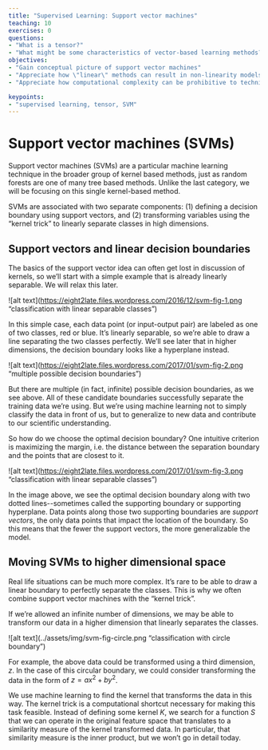 ```yaml
---
title: "Supervised Learning: Support vector machines"
teaching: 10
exercises: 0
questions:
- "What is a tensor?"
- "What might be some characteristics of vector-based learning methods?"
objectives:
- "Gain conceptual picture of support vector machines"
- "Appreciate how \"linear\" methods can result in non-linearity models"
- "Appreciate how computational complexity can be prohibitive to techniques"

keypoints:
- "supervised learning, tensor, SVM"
---
```

# Support vector machines (SVMs)

Support vector machines (SVMs) are a particular machine learning technique in the broader group of kernel based methods, just as random forests are one of many tree based methods. Unlike the last category, we will be focusing on this single kernel-based method.

SVMs are associated with two separate components: (1) defining a decision boundary using support vectors, and (2) transforming variables using the “kernel trick” to linearly separate classes in high dimensions.

## Support vectors and linear decision boundaries

The basics of the support vector idea can often get lost in discussion of kernels, so we’ll start with a simple example that is already linearly separable. We will relax this later.

![alt text](https://eight2late.files.wordpress.com/2016/12/svm-fig-1.png “classification with linear separable classes”)

In this simple case, each data point (or input-output pair) are labeled as one of two classes, red or blue. It’s linearly separable, so we’re able to draw a line separating the two classes perfectly. We’ll see later that in higher dimensions, the decision boundary looks like a hyperplane instead.

![alt text](https://eight2late.files.wordpress.com/2017/01/svm-fig-2.png “multiple possible decision boundaries”)

But there are multiple (in fact, infinite) possible decision boundaries, as we see above. All of these candidate boundaries successfully separate the training data we’re using. But we’re using machine learning not to simply classify the data in front of us, but to generalize to new data and contribute to our scientific understanding.

So how do we choose the optimal decision boundary? One intuitive criterion is maximizing the margin, i.e. the distance between the separation boundary and the points that are closest to it.

![alt text](https://eight2late.files.wordpress.com/2017/01/svm-fig-3.png “classification with linear separable classes”)

In the image above, we see the optimal decision boundary along with two dotted lines--sometimes called the supporting boundary or supporting hyperplane. Data points along those two supporting boundaries are *support vectors*, the only data points that impact the location of the boundary. So this means that the fewer the support vectors, the more generalizable the model.

## Moving SVMs to higher dimensional space

Real life situations can be much more complex. It’s rare to be able to draw a linear boundary to perfectly separate the classes. This is why we often combine support vector machines with the “kernel trick”.

If we’re allowed an infinite number of dimensions, we may be able to transform our data in a higher dimension that linearly separates the classes.

![alt text](../assets/img/svm-fig-circle.png “classification with circle boundary”)

For example, the above data could be transformed using a third dimension, *z*. In the case of this circular boundary, we could consider transforming the data in the form of $z = ax^2 + by^2$.

We use machine learning to find the kernel that transforms the data in this way. The kernel trick is a computational shortcut necessary for making this task feasible. Instead of defining some kernel *K*, we search for a function *S* that we can operate in the original feature space that translates to a similarity measure of the kernel transformed data. In particular, that similarity measure is the inner product, but we won’t go in detail today.
